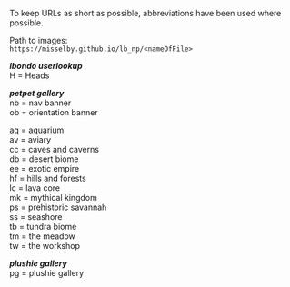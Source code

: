 To keep URLs as short as possible, abbreviations have been used where possible.

Path to images:  
`https://misselby.github.io/lb_np/<nameOfFile>`  

***lbondo userlookup***  
H = Heads

***petpet gallery***  
nb = nav banner  
ob = orientation banner  

aq = aquarium  
av = aviary  
cc = caves and caverns  
db = desert biome  
ee = exotic empire  
hf = hills and forests  
lc = lava core  
mk = mythical kingdom  
ps = prehistoric savannah  
ss = seashore  
tb = tundra biome  
tm = the meadow  
tw = the workshop  

***plushie gallery***  
pg = plushie gallery  

